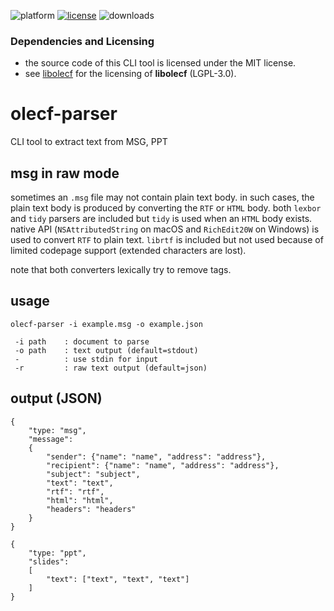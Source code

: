 ![platform](https://img.shields.io/static/v1?label=platform&message=mac-intel%20|%20mac-arm%20|%20win-64&color=blue)
[![license](https://img.shields.io/github/license/miyako/olecf-parser)](LICENSE)
![downloads](https://img.shields.io/github/downloads/miyako/olecf-parser/total)

### Dependencies and Licensing

* the source code of this CLI tool is licensed under the MIT license.
* see [libolecf](https://github.com/libyal/libolecf/blob/main/COPYING) for the licensing of **libolecf** (LGPL-3.0).
 
# olecf-parser
CLI tool to extract text from MSG, PPT

## msg in raw mode

sometimes an `.msg` file may not contain plain text body. in such cases, the plain text body is produced by converting the `RTF` or `HTML` body. both `lexbor` and `tidy` parsers are included but `tidy` is used when an `HTML` body exists. native API (`NSAttributedString` on macOS and `RichEdit20W` on Windows) is used to convert `RTF` to plain text. `librtf` is included but not used because of limited codepage support (extended characters are lost).   

note that both converters lexically try to remove tags.

## usage

```
olecf-parser -i example.msg -o example.json

 -i path    : document to parse
 -o path    : text output (default=stdout)
 -          : use stdin for input
 -r         : raw text output (default=json)
```

## output (JSON)

```
{
    "type: "msg",
    "message":
    {
        "sender": {"name": "name", "address": "address"},
        "recipient": {"name": "name", "address": "address"},
        "subject": "subject",
        "text": "text",
        "rtf": "rtf",
        "html": "html",
        "headers": "headers"
    }
}
```

```
{
    "type: "ppt",
    "slides":
    [
        "text": ["text", "text", "text"]
    ]
}
```
